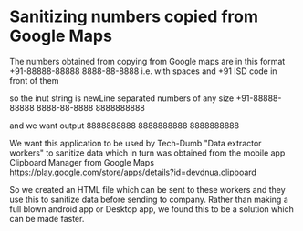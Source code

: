 # Sanitizing numbers copied from Google Maps
The numbers obtained from copying from Google maps are in this format
+91-88888-88888
8888-88-8888
i.e. with spaces and +91 ISD code in front of them

so the inut string is newLine separated numbers of any size
+91-88888-88888
8888-88-8888
8888888888

and we want output 
8888888888
8888888888
8888888888


We want this application to be used by Tech-Dumb "Data extractor workers" to sanitize data which in turn was obtained from the mobile app Clipboard Manager from Google Maps 
https://play.google.com/store/apps/details?id=devdnua.clipboard 

So we created an HTML file which can be sent to these workers and they use this to sanitize data before sending to company. Rather than making a full blown android app
or Desktop app, we found this to be a solution which can be made faster.
